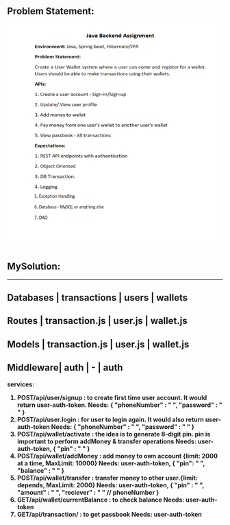 ## Problem Statement:

 <img src="https://github.com/giteshChauhan/backend_asssigments/blob/main/1.Assignment/assignmet_1.png" width= 800>
 <br>

## MySolution:
---------------------------------------------------
<b>Databases</b> | transactions | users | wallets
--------------------------------------------------
<b>Routes</b> | transaction.js | user.js | wallet.js
----------------------------------------------------
<b>Models</b> | transaction.js | user.js | wallet.js
----------------------------------------------------
<b>Middleware</b>| auth | - | auth
----------------------------------------------------

<b>services:<b>

<ol>
    <li>POST/api/user/signup : to create first time user account. It would return user-auth-token.
    Needs: {
        "phoneNumber" : " ",
        "password"    : " "
    }</li>
    <li>POST/api/user.login : for user to login again. It would also return user-auth-token
    Needs: {
        "phoneNumber" : " ",
        "password"    : " "
    }</li>
    <li>POST/api/wallet/activate : the idea is to generate 8-digit pin. pin is important to perform addMoney & transfer operations
    Needs:
        user-auth-token,
        {
            "pin" : " "
        }
    </li>
    <li>POST/api/wallet/addMoney : add money to own account {limit: 2000 at a time, MaxLimit: 10000}
    Needs:
        user-auth-token,
        {
            "pin": " ",
            "balance" : " "
        }
    </li>
    <li>POST/api/wallet/transfer : transfer money to other user.{limit: depends, MaxLimit: 2000}
    Needs:
        user-auth-token,
        {
            "pin" : " ",
            "amount" : " ",
            "reciever" : " "     // phoneNumber
        }
    </li>
    <li>GET/api/wallet/currentBalance : to check balance
    Needs: user-auth-token
    </li>
    <li>GET/api/transaction/ : to get passbook
    Needs: user-auth-token
    </li>
</ol>
